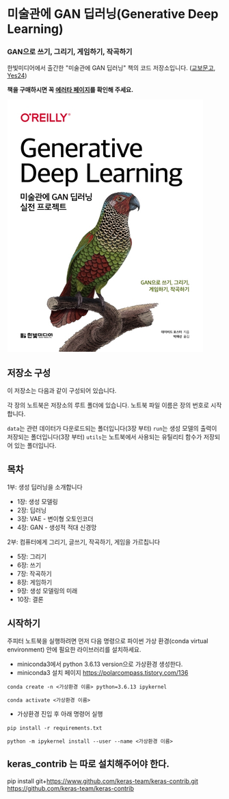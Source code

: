 # 미술관에 GAN 딥러닝(Generative Deep Learning)
### GAN으로 쓰기, 그리기, 게임하기, 작곡하기

한빛미디어에서 출간한 "미술관에 GAN 딥러닝" 책의 코드 저장소입니다. ([교보문고](http://www.kyobobook.co.kr/product/detailViewKor.laf?ejkGb=KOR&mallGb=KOR&barcode=9791162241080&orderClick=LOA&Kc=#N), [Yes24](http://www.yes24.com/Product/Goods/81538614))

**책을 구매하시면 꼭 [에러타 페이지](http://bit.ly/gdl-book)를 확인해 주세요.**

![미술관에 GAN 딥러닝](cover.jpg)

## 저장소 구성

이 저장소는 다음과 같이 구성되어 있습니다.

각 장의 노트북은 저장소의 루트 폴더에 있습니다. 노트북 파일 이름은 장의 번호로 시작합니다.

`data`는 관련 데이터가 다운로드되는 폴더입니다(3장 부터)
`run`는 생성 모델의 출력이 저장되는 폴더입니다(3장 부터)
`utils`는 노트북에서 사용되는 유틸리티 함수가 저장되어 있는 폴더입니다.

## 목차
1부: 생성 딥러닝을 소개합니다
* 1장: 생성 모델링
* 2장: 딥러닝
* 3장: VAE - 변이형 오토인코더
* 4장: GAN - 생성적 적대 신경망

2부: 컴퓨터에게 그리기, 글쓰기, 작곡하기, 게임을 가르칩니다
* 5장: 그리기
* 6장: 쓰기
* 7장: 작곡하기
* 8장: 게임하기
* 9장: 생성 모델링의 미래
* 10장: 결론


## 시작하기

주피터 노트북을 실행하려면 먼저 다음 명령으로 파이썬 가상 환경(conda virtual environment) 안에 필요한 라이브러리를 설치하세요.

* miniconda3에서 python 3.6.13 version으로 가상환경 생성한다.
* miniconda3 설치 페이지
https://polarcompass.tistory.com/136

`conda create -n <가상환경 이름> python=3.6.13 ipykernel`

`conda activate <가상환경 이름>`

* 가상환경 진입 후 아래 명령어 실행

`pip install -r requirements.txt`

`python -m ipykernel install --user --name <가상환경 이름>`

## keras_contrib 는 따로 설치해주어야 한다.
pip install git+https://www.github.com/keras-team/keras-contrib.git
https://github.com/keras-team/keras-contrib